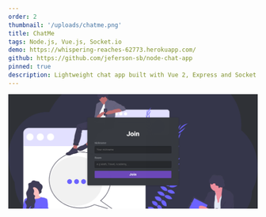 ```yaml
---
order: 2
thumbnail: '/uploads/chatme.png'
title: ChatMe
tags: Node.js, Vue.js, Socket.io
demo: https://whispering-reaches-62773.herokuapp.com/
github: https://github.com/jeferson-sb/node-chat-app
pinned: true
description: Lightweight chat app built with Vue 2, Express and Socket.io
---
```


![Chat me](/uploads/chatme.png)
